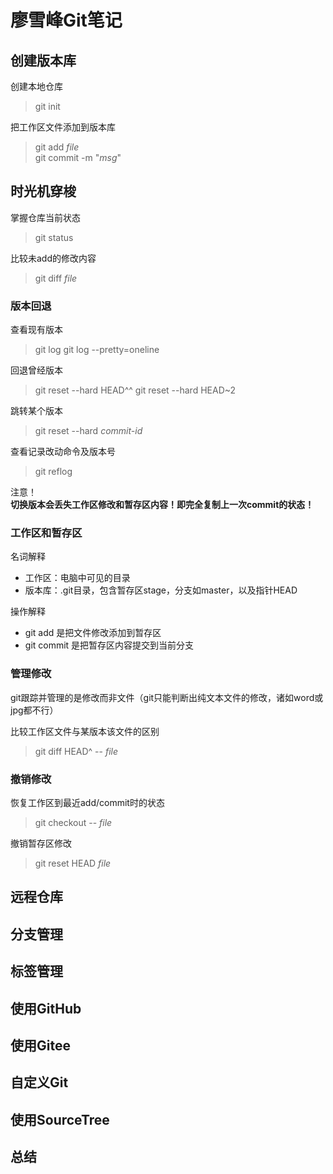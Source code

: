 # 廖雪峰Git笔记

## 创建版本库

创建本地仓库

> git init

把工作区文件添加到版本库

> git add _file_  
> git commit -m "_msg_"

## 时光机穿梭

掌握仓库当前状态

> git status

比较未add的修改内容

> git diff _file_

### 版本回退

查看现有版本

> git log
> git log --pretty=oneline

回退曾经版本

> git reset --hard HEAD^^
> git reset --hard HEAD~2

跳转某个版本

> git reset --hard _commit-id_

查看记录改动命令及版本号

> git reflog

注意！  
**切换版本会丢失工作区修改和暂存区内容！即完全复制上一次commit的状态！**

### 工作区和暂存区

名词解释

- 工作区：电脑中可见的目录
- 版本库：.git目录，包含暂存区stage，分支如master，以及指针HEAD

操作解释

- git add 是把文件修改添加到暂存区
- git commit 是把暂存区内容提交到当前分支

### 管理修改

git跟踪并管理的是修改而非文件（git只能判断出纯文本文件的修改，诸如word或jpg都不行）

比较工作区文件与某版本该文件的区别

> git diff HEAD^ -- _file_

### 撤销修改

恢复工作区到最近add/commit时的状态

> git checkout -- _file_

撤销暂存区修改

> git reset HEAD _file_

## 远程仓库

## 分支管理

## 标签管理

## 使用GitHub

## 使用Gitee

## 自定义Git

## 使用SourceTree

## 总结
